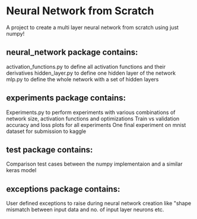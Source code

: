 # Neural Network from Scratch
A project to create a multi layer neural network from scratch using just numpy!

## neural_network package contains:
activation_functions.py to define all activation functions and their derivatives
hidden_layer.py to define one hidden layer of the network
mlp.py to define the whole network with a set of hidden layers

## experiments package contains:
Experiments.py to perform experiments with various combinations of network size, activation functions and optimizations
Train vs validation accuracy and loss plots for all experiments
One final experiment on mnist dataset for submission to kaggle

## test package contains:
Comparison test cases between the numpy implementaion and a similar keras model

## exceptions package contains:
User defined exceptions to raise during neural network creation like "shape mismatch between input data and no. of input layer neurons etc.
